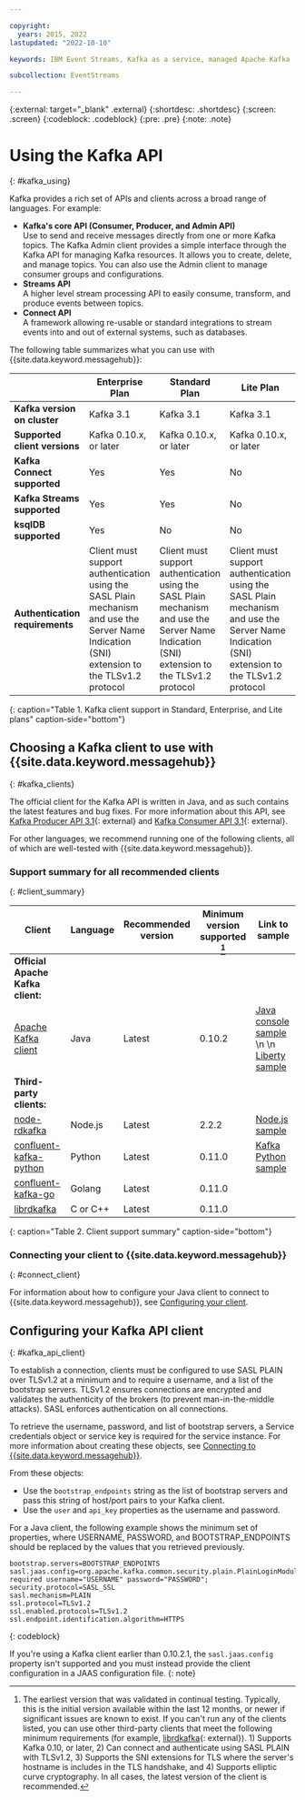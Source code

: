 ```yaml
---

copyright:
  years: 2015, 2022
lastupdated: "2022-10-10"

keywords: IBM Event Streams, Kafka as a service, managed Apache Kafka

subcollection: EventStreams

---
```


{:external: target="_blank" .external}
{:shortdesc: .shortdesc}
{:screen: .screen}
{:codeblock: .codeblock}
{:pre: .pre}
{:note: .note}

# Using the Kafka API
{: #kafka_using}

Kafka provides a rich set of APIs and clients across a broad range of languages. For example:

- **Kafka's core API (Consumer, Producer, and Admin API)**  
    Use to send and receive messages directly from one or more Kafka topics. 
    The Kafka Admin client provides a simple interface through the Kafka API for managing Kafka resources. It allows you to create, delete, and manage topics. You can also use the Admin client to manage consumer groups and configurations.
- **Streams API**  
    A higher level stream processing API to easily consume, transform, and produce events between topics.
- **Connect API**  
    A framework allowing re-usable or standard integrations to stream events into and out of external systems, such as databases.

The following table summarizes what you can use with {{site.data.keyword.messagehub}}:

|   |Enterprise Plan   |Standard Plan   |Lite Plan |
|---|---|---|---|
|**Kafka version on cluster**  | Kafka 3.1  |  Kafka 3.1 | Kafka 3.1  |
| **Supported client versions**  |  Kafka 0.10.x, or later | Kafka 0.10.x, or later   | Kafka 0.10.x, or later  |
|**Kafka Connect supported**   |  Yes |  Yes |  No |
|**Kafka Streams supported**   |  Yes |  Yes |  No |
|**ksqlDB supported**   |  Yes |  No|  No |
|**Authentication requirements**   |  Client must support authentication using the SASL Plain mechanism and use the Server Name Indication (SNI) extension to the TLSv1.2 protocol | Client must support authentication using the SASL Plain mechanism and use the Server Name Indication (SNI) extension to the TLSv1.2 protocol|  Client must support authentication using the SASL Plain mechanism and use the Server Name Indication (SNI) extension to the TLSv1.2 protocol |
{: caption="Table 1. Kafka client support in Standard, Enterprise, and Lite plans" caption-side="bottom"}

## Choosing a Kafka client to use with {{site.data.keyword.messagehub}}
{: #kafka_clients}

The official client for the Kafka API is written in Java, and as such contains the latest features and bug fixes. For more information about this API, see [Kafka Producer API 3.1](https://kafka.apache.org/31/javadoc/org/apache/kafka/clients/producer/KafkaProducer.html){: external} and [Kafka Consumer API 3.1](https://kafka.apache.org/31/javadoc/org/apache/kafka/clients/consumer/KafkaConsumer.html){: external}. 

For other languages, we recommend running one of the following clients, all of which are well-tested with {{site.data.keyword.messagehub}}.

### Support summary for all recommended clients
{: #client_summary}

| Client  | Language   | Recommended version   |Minimum version supported [^tabletext1] |  Link to sample|
|---|---|---|---|---|
|**Official Apache Kafka client:**         |   |   |   |    |
| [Apache Kafka client](http://kafka.apache.org/downloads)  |  Java   | Latest  | 0.10.2 | [Java console sample](/docs/EventStreams?topic=EventStreams-kafka_java_using)  \n  \n  [Liberty sample](https://github.com/ibm-messaging/event-streams-samples/tree/master/kafka-java-liberty-sample) |
|**Third-party clients:**   |   |   |   |    |
|[node-rdkafka](https://github.com/Blizzard/node-rdkafka)   |  Node.js |  Latest|  2.2.2 | [Node.js sample](https://github.com/ibm-messaging/event-streams-samples/tree/master/kafka-nodejs-console-sample)|
|[confluent-kafka-python](https://github.com/confluentinc/confluent-kafka-python)|  Python |  Latest|  0.11.0 | [Kafka Python sample](https://github.com/ibm-messaging/event-streams-samples/tree/master/kafka-python-console-sample) |
| [confluent-kafka-go](https://github.com/confluentinc/confluent-kafka-go) |  Golang | Latest  |  0.11.0  |   |
| [librdkafka](https://github.com/edenhill/librdkafka) |  C or C++ | Latest  |  0.11.0  |   |
{: caption="Table 2. Client support summary" caption-side="bottom"}

[^tabletext1]: The earliest version that was validated in continual testing. Typically, this is the initial version available within the last 12 months, or newer if significant issues are known to exist. If you can't run any of the clients listed, you can use other third-party clients that meet the following minimum requirements (for example, [librdkafka](https://github.com/edenhill/librdkafka/){: external}). 1) Supports Kafka 0.10, or later, 2) Can connect and authenticate using SASL PLAIN with TLSv1.2, 3) Supports the SNI extensions for TLS where the server's hostname is includes in the TLS handshake, and 4) Supports elliptic curve cryptography. In all cases, the latest version of the client is recommended.

### Connecting your client to {{site.data.keyword.messagehub}}
{: #connect_client}

For information about how to configure your Java client to connect to {{site.data.keyword.messagehub}}, see [Configuring your client](/docs/EventStreams?topic=EventStreams-kafka_using#kafka_api_client).

## Configuring your Kafka API client
{: #kafka_api_client}

To establish a connection, clients must be configured to use SASL PLAIN over TLSv1.2 at a minimum and to require a username, and a list of the bootstrap servers. TLSv1.2 ensures connections are encrypted and validates the authenticity of the brokers (to prevent man-in-the-middle attacks). SASL enforces authentication on all connections.

To retrieve the username, password, and list of bootstrap servers, a Service credentials object or service key is required for the service instance. For more information about creating these objects, see [Connecting to {{site.data.keyword.messagehub}}](/docs/EventStreams?topic=EventStreams-connecting).

From these objects:

- Use the `bootstrap_endpoints` string as the list of bootstrap servers and pass this string of host/port pairs to your Kafka client.
- Use the `user` and `api_key` properties as the username and password.

For a Java client, the following example shows the minimum set of properties, where USERNAME, PASSWORD, and BOOTSTRAP_ENDPOINTS should be replaced by the values that you retrieved previously.

```config
bootstrap.servers=BOOTSTRAP_ENDPOINTS
sasl.jaas.config=org.apache.kafka.common.security.plain.PlainLoginModule required username="USERNAME" password="PASSWORD";
security.protocol=SASL_SSL
sasl.mechanism=PLAIN
ssl.protocol=TLSv1.2
ssl.enabled.protocols=TLSv1.2
ssl.endpoint.identification.algorithm=HTTPS
```
{: codeblock}

If you're using a Kafka client earlier than 0.10.2.1, the `sasl.jaas.config` property isn't supported and you must instead provide the client configuration in a JAAS configuration file. 
{: note}
